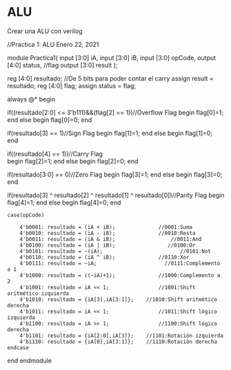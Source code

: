 # ALU
Crear una ALU con verilog

//Practica 1: ALU
Enero 22, 2021

module Practica1(
	input [3:0] iA,
	input [3:0] iB,
	input [3:0] opCode,
	output [4:0] status, //flag
	output [3:0] result 
	);

reg [4:0] resultado; //De 5 bits para poder contar el carry
assign result = resultado;
reg [4:0] flag;
assign status = flag;

always @*
 begin
 
 if((resultado[2:0] <= 3'b111)&&(flag[2] == 1))//Overflow Flag
	begin
		flag[0]=1;
	end
 else
	begin
		flag[0]=0;
	end

 if(resultado[3] == 1)//Sign Flag
	begin
		flag[1]=1;
	end
 else
	begin
		flag[1]=0;
	end

 if((resultado[4] == 1))//Carry Flag  
	begin 
		flag[2]=1;
	end
 else
	begin
		flag[2]=0;
   end
 
 
 if(resultado[3:0] == 0)//Zero Flag
	begin
		flag[3]=1;
	end
 else
	begin
		flag[3]=0;
	end
 
 
 if(resultado[3] ^ resultado[2] ^ resultado[1] ^  resultado[0])//Parity Flag
	begin
		flag[4]=1;
	end
 else 
	begin
		flag[4]=0; 
	end
	
	case(opCode)
		
		4'b0001: resultado = (iA + iB); 			 //0001:Suma
		4'b0010: resultado = (iA - iB); 			 //0010:Resta
		4'b0011: resultado = (iA & iB);			         //0011:And
		4'b0100: resultado = (iA | iB);		  	        //0100:Or
		4'b0101: resultado = ~(iA); 			            //0101:Not
		4'b0110: resultado = (iA ^ iB); 			 //0110:Xor
		4'b0111: resultado = ~iA;				       //0111:Complemento a 1
		4'b1000: resultado = ((~iA)+1); 			 //1000:Complemento a 2
		4'b1001: resultado = iA << 1;			     //1001:Shift aritmético izquierda
		4'b1010: resultado = {iA[3],iA[3:1]};	 //1010:Shift aritmético derecha 
		4'b1011: resultado = iA << 1;			     //1011:Shift lógico izquierda
		4'b1100: resultado = iA >> 1;		    	 //1100:Shift lógico derecha
		4'b1101: resultado = {iA[2:0],iA[3]};	 //1101:Rotación izquierda
		4'b1110: resultado = {iA[0],iA[3:1]};	 //1110:Rotación derecha
	endcase
 end 
endmodule


